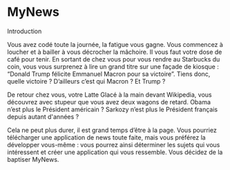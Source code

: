 # MyNews

Introduction

Vous avez codé toute la journée, la fatigue vous gagne. Vous commencez à loucher et à bailler à vous décrocher la mâchoire. Il vous faut votre dose de café pour tenir. En sortant de chez vous pour vous rendre au Starbucks du coin, vous vous surprenez à lire un grand titre sur une façade de kiosque : “Donald Trump félicite Emmanuel Macron pour sa victoire”. Tiens donc, quelle victoire ? D’ailleurs c’est qui Macron ? Et Trump ?

De retour chez vous, votre Latte Glacé à la main devant Wikipedia, vous découvrez avec stupeur que vous avez deux wagons de retard. Obama n’est plus le Président américain ? Sarkozy n’est plus le Président français depuis autant d'années ?

Cela ne peut plus durer, il est grand temps d’être à la page. Vous pourriez télécharger une application de news toute faite, mais vous préférez la développer vous-même : vous pourrez ainsi déterminer les sujets qui vous intéressent et créer une application qui vous ressemble. Vous décidez de la baptiser MyNews.
